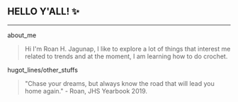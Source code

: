 ## HELLO Y'ALL! ✨
***
about_me
>  Hi I'm Roan H. Jagunap, I like to explore a lot of things that interest me related to trends and at the moment, I am learning how to do crochet.

hugot_lines/other_stuffs
> "Chase your dreams, but always know the road that will lead you home again." - Roan, JHS Yearbook 2019.
